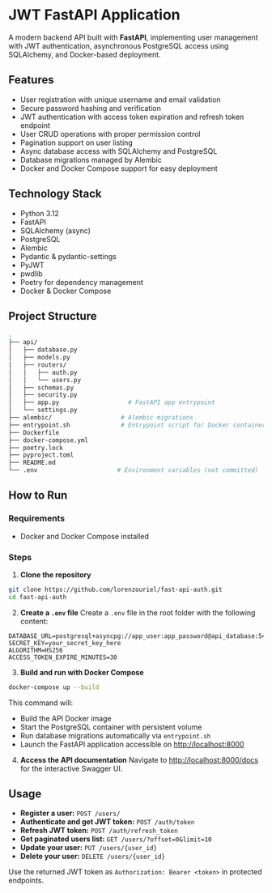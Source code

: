 # JWT FastAPI Application
A modern backend API built with **FastAPI**, implementing user management with JWT authentication, asynchronous PostgreSQL access using SQLAlchemy, and Docker-based deployment.

## Features
- User registration with unique username and email validation
- Secure password hashing and verification
- JWT authentication with access token expiration and refresh token endpoint
- User CRUD operations with proper permission control
- Pagination support on user listing
- Async database access with SQLAlchemy and PostgreSQL
- Database migrations managed by Alembic
- Docker and Docker Compose support for easy deployment

## Technology Stack
- Python 3.12
- FastAPI
- SQLAlchemy (async)
- PostgreSQL
- Alembic
- Pydantic & pydantic-settings
- PyJWT
- pwdlib
- Poetry for dependency management
- Docker & Docker Compose

## Project Structure
```bash
.
├── api/
│   ├── database.py
│   ├── models.py
│   ├── routers/
│   │   ├── auth.py
│   │   └── users.py
│   ├── schemas.py
│   ├── security.py
│   ├── app.py                   # FastAPI app entrypoint
│   └── settings.py
├── alembic/                   # Alembic migrations
├── entrypoint.sh              # Entrypoint script for Docker container
├── Dockerfile
├── docker-compose.yml
├── poetry.lock
├── pyproject.toml
├── README.md
└── .env                      # Environment variables (not committed)
```

## How to Run

### Requirements
- Docker and Docker Compose installed

### Steps
1. **Clone the repository**
```bash
git clone https://github.com/lorenzouriel/fast-api-auth.git
cd fast-api-auth
```

2. **Create a `.env` file**
Create a `.env` file in the root folder with the following content:
```env
DATABASE_URL=postgresql+asyncpg://app_user:app_password@api_database:5432/app_db
SECRET_KEY=your_secret_key_here
ALGORITHM=HS256
ACCESS_TOKEN_EXPIRE_MINUTES=30
```

3. **Build and run with Docker Compose**
```bash
docker-compose up --build
```

This command will:
* Build the API Docker image
* Start the PostgreSQL container with persistent volume
* Run database migrations automatically via `entrypoint.sh`
* Launch the FastAPI application accessible on [http://localhost:8000](http://localhost:8000)

4. **Access the API documentation**
Navigate to [http://localhost:8000/docs](http://localhost:8000/docs) for the interactive Swagger UI.

## Usage 
* **Register a user:** `POST /users/`
* **Authenticate and get JWT token:** `POST /auth/token`
* **Refresh JWT token:** `POST /auth/refresh_token`
* **Get paginated users list:** `GET /users/?offset=0&limit=10`
* **Update your user:** `PUT /users/{user_id}`
* **Delete your user:** `DELETE /users/{user_id}`

Use the returned JWT token as `Authorization: Bearer <token>` in protected endpoints.